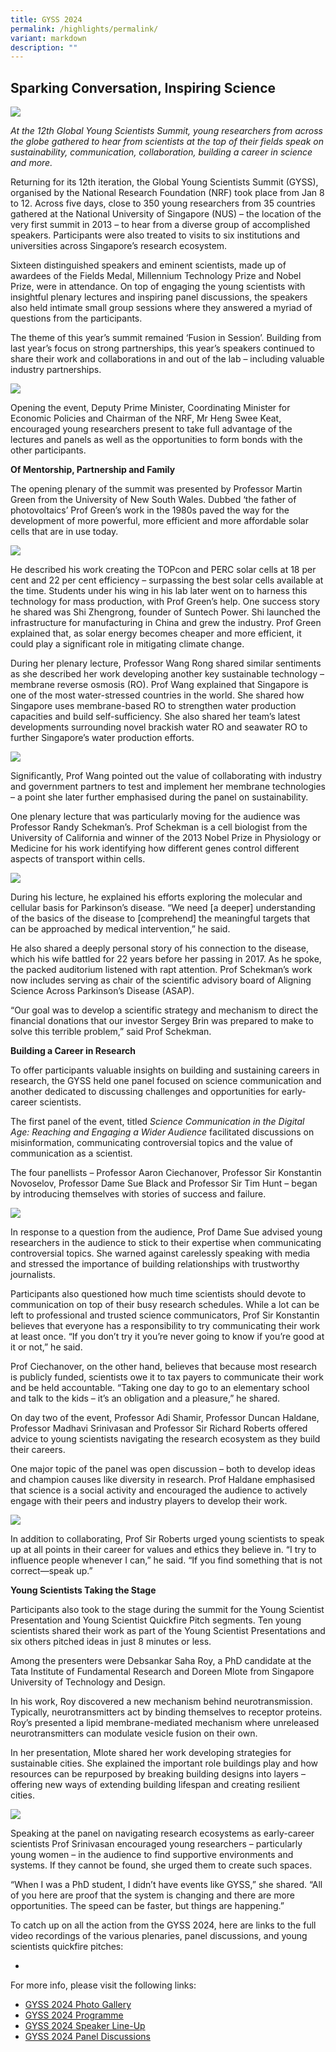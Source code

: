 ```yaml
---
title: GYSS 2024
permalink: /highlights/permalink/
variant: markdown
description: ""
---
```

## **Sparking Conversation, Inspiring Science** ##

![](/images/GYSS%202024/GYSS_2024.jpg)

*At the 12th Global Young Scientists Summit, young researchers from across the globe gathered to hear from scientists at the top of their fields speak on sustainability, communication, collaboration, building a career in science and more.*

Returning for its 12th iteration, the Global Young Scientists Summit (GYSS), organised by the National Research Foundation (NRF) took place from Jan 8 to 12. Across five days, close to 350 young researchers from 35 countries gathered at the National University of Singapore (NUS) – the location of the very first summit in 2013 – to hear from a diverse group of accomplished speakers. Participants were also treated to visits to six institutions and universities across Singapore’s research ecosystem. 

Sixteen distinguished speakers and eminent scientists, made up of awardees of the Fields Medal, Millennium Technology Prize and Nobel Prize, were in attendance. On top of engaging the young scientists with insightful plenary lectures and inspiring panel discussions, the speakers also held intimate small group sessions where they answered a myriad of questions from the participants. 

The theme of this year’s summit remained ‘Fusion in Session’. Building from last year’s focus on strong partnerships, this year’s speakers continued to share their work and collaborations in and out of the lab – including valuable industry partnerships.

![](/images/GYSS%202024/GYSS_2024_DPM.jpg)

Opening the event, Deputy Prime Minister, Coordinating Minister for Economic Policies and Chairman of the NRF, Mr Heng Swee Keat, encouraged young researchers present to take full advantage of the lectures and panels as well as the opportunities to form bonds with the other participants. 

**Of Mentorship, Partnership and Family**

The opening plenary of the summit was presented by Professor Martin Green from the University of New South Wales. Dubbed ‘the father of photovoltaics’ Prof Green’s work in the 1980s paved the way for the development of more powerful, more efficient and more affordable solar cells that are in use today.

![](/images/GYSS%202024/martin_green.jpg)

He described his work creating the TOPcon and PERC solar cells at 18 per cent and 22 per cent efficiency – surpassing the best solar cells available at the time. Students under his wing in his lab later went on to harness this technology for mass production, with Prof Green’s help. One success story he shared was Shi Zhengrong, founder of Suntech Power. Shi launched the infrastructure for manufacturing in China and grew the industry. Prof Green explained that, as solar energy becomes cheaper and more efficient, it could play a significant role in mitigating climate change. 

During her plenary lecture, Professor Wang Rong shared similar sentiments as she described her work developing another key sustainable technology – membrane reverse osmosis (RO). Prof Wang explained that Singapore is one of the most water-stressed countries in the world. She shared how Singapore uses membrane-based RO to strengthen water production capacities and build self-sufficiency. She also shared her team’s latest developments surrounding novel brackish water RO and seawater RO to further Singapore’s water production efforts.

![](/images/GYSS%202024/Wang_Rong.jpg)

Significantly, Prof Wang pointed out the value of collaborating with industry and government partners to test and implement her membrane technologies – a point she later further emphasised during the panel on sustainability.

One plenary lecture that was particularly moving for the audience was Professor Randy Schekman’s. Prof Schekman is a cell biologist from the University of California and winner of the 2013 Nobel Prize in Physiology or Medicine for his work identifying how different genes control different aspects of transport within cells.

![](/images/GYSS%202024/Randy_Schekman_1.jpg)

During his lecture, he explained his efforts exploring the molecular and cellular basis for Parkinson’s disease. “We need [a deeper] understanding of the basics of the disease to [comprehend] the meaningful targets that can be approached by medical intervention,” he said.  

He also shared a deeply personal story of his connection to the disease, which his wife battled for 22 years before her passing in 2017. As he spoke, the packed auditorium listened with rapt attention. Prof Schekman’s work now includes serving as chair of the scientific advisory board of Aligning Science Across Parkinson’s Disease (ASAP). 

“Our goal was to develop a scientific strategy and mechanism to direct the financial donations that our investor Sergey Brin was prepared to make to solve this terrible problem,” said Prof Schekman. 

**Building a Career in Research**

To offer participants valuable insights on building and sustaining careers in research, the GYSS held one panel focused on science communication and another dedicated to discussing challenges and opportunities for early-career scientists. 

The first panel of the event, titled *Science Communication in the Digital Age: Reaching and Engaging a Wider Audience* facilitated discussions on misinformation, communicating controversial topics and the value of communication as a scientist.

The four panellists – Professor Aaron Ciechanover, Professor Sir Konstantin Novoselov, Professor Dame Sue Black and Professor Sir Tim Hunt – began by introducing themselves with stories of success and failure.

![](/images/GYSS%202024/Science_comms.jpg)

In response to a question from the audience, Prof Dame Sue advised young researchers in the audience to stick to their expertise when communicating controversial topics. She warned against carelessly speaking with media and stressed the importance of building relationships with trustworthy journalists. 

Participants also questioned how much time scientists should devote to communication on top of their busy research schedules. While a lot can be left to professional and trusted science communicators, Prof Sir Konstantin believes that everyone has a responsibility to try communicating their work at least once. “If you don’t try it you’re never going to know if you’re good at it or not,” he said. 

Prof Ciechanover, on the other hand, believes that because most research is publicly funded, scientists owe it to tax payers to communicate their work and be held accountable. “Taking one day to go to an elementary school and talk to the kids – it’s an obligation and a pleasure,” he shared. 

On day two of the event, Professor Adi Shamir, Professor Duncan Haldane, Professor Madhavi Srinivasan and Professor Sir Richard Roberts offered advice to young scientists navigating the research ecosystem as they build their careers. 

One major topic of the panel was open discussion – both to develop ideas and champion causes like diversity in research. Prof Haldane emphasised that science is a social activity and encouraged the audience to actively engage with their peers and industry players to develop their work.

![](/images/GYSS%202024/panel___research_landscape_career.jpg)

In addition to collaborating, Prof Sir Roberts urged young scientists to speak up at all points in their career for values and ethics they believe in. “I try to influence people whenever I can,” he said. “If you find something that is not correct—speak up.” 

**Young Scientists Taking the Stage** 

Participants also took to the stage during the summit for the Young Scientist Presentation and Young Scientist Quickfire Pitch segments. Ten young scientists shared their work as part of the Young Scientist Presentations and six others pitched ideas in just 8 minutes or less. 

Among the presenters were Debsankar Saha Roy, a PhD candidate at the Tata Institute of Fundamental Research and Doreen Mlote from Singapore University of Technology and Design. 

In his work, Roy discovered a new mechanism behind neurotransmission. Typically, neurotransmitters act by binding themselves to receptor proteins. Roy’s presented a lipid membrane-mediated mechanism where unreleased neurotransmitters can modulate vesicle fusion on their own.

In her presentation, Mlote shared her work developing strategies for sustainable cities. She explained the important role buildings play and how resources can be repurposed by breaking building designs into layers – offering new ways of extending building lifespan and creating resilient cities.

![](/images/GYSS%202024/YSP.jpg)

Speaking at the panel on navigating research ecosystems as early-career scientists Prof Srinivasan encouraged young researchers – particularly young women – in the audience to find supportive environments and systems. If they cannot be found, she urged them to create such spaces. 

“When I was a PhD student, I didn’t have events like GYSS,” she shared. “All of you here are proof that the system is changing and there are more opportunities. The speed can be faster, but things are happening.”

To catch up on all the action from the GYSS 2024, here are links to the full video recordings of the various plenaries, panel discussions, and young scientists quickfire pitches:

* 

For more info, please visit the following links:
*  [GYSS 2024 Photo Gallery](/gyss-2024/photo-gallery/)
*  [GYSS 2024 Programme](/gyss-2024/programme/)
*  [GYSS 2024 Speaker Line-Up](/gyss-2024/speakers/)
*  [GYSS 2024 Panel Discussions](/gyss-2024/panel-discussions/)